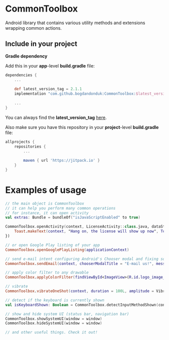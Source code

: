 
# CommonToolbox

  Android library that contains various utility methods and extensions wrapping common actions.
  
## Include in your project  
**Gradle dependency**  
  
Add this in your **app**-level **build.gradle** file:  
```groovy
dependencies {  
	...  
  
	def latest_version_tag = 2.1.1
	implementation "com.github.bogdandonduk:CommonToolbox:$latest_version_tag"  
  
	...  
}  
```  
You can always find the **latest_version_tag** [here](https://github.com/bogdandonduk/CommonToolbox/releases).  
  
Also make sure you have this repository in your **project**-level **build.gradle** file:  
```groovy  
allprojects {  
	repositories {  
		...  
  
		maven { url 'https://jitpack.io' }  
	}  
}  
```  

# Examples of usage
```kotlin 
// the main object is CommonToolbox
// it can help you perform many common operations
// for instance, it can open activity
val extras: Bundle = bundleOf("isJavaScriptEnabled" to true)

CommonToolbox.openActivity(context, LicenseActivity::class.java, dataString = "https://mysite.com/license", extras = extras, afterAction = {
	Toast.makeText(context, "Hang on, the license will show up now", Toast.LENGTH_SHORT).show()
})

// or open Google Play listing of your app
CommonToolbox.openGooglePlayListing(applicationContext)

// send e-mail intent configuring Android's Chooser modal and fixing some common bugs, e.g. making sure the Chooser is not shown twice
CommonToolbox.sendEmail(context, chooserModalTitle = "E-mail us!", message = "I am a user of your Android app, and I'll tell you what ...", adresses = arrayOf("myproject.support@gmail.com"))

// apply color filter to any drawable
CommonToolbox.applyColorFilter(findViewById<ImageView>(R.id.logo_image_view).drawable, Color.CYAN)

// vibrate
CommonToolbox.vibrateOneShot(context, duration = 100L, amplitude = VibrationEffect.DEFAULT_AMPLITUDE)

// detect if the keyboard is currently shown
val isKeyboardShown: Boolean = CommonToolbox.detectInputMethodShown(context)

// show and hide system UI (status bar, navigation bar)
CommonToolbox.showSystemUI(window = window)
CommonToolbox.hideSystemUI(window = window)

// and other useful things. Check it out!
```
